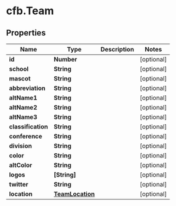 # cfb.Team

## Properties
Name | Type | Description | Notes
------------ | ------------- | ------------- | -------------
**id** | **Number** |  | [optional] 
**school** | **String** |  | [optional] 
**mascot** | **String** |  | [optional] 
**abbreviation** | **String** |  | [optional] 
**altName1** | **String** |  | [optional] 
**altName2** | **String** |  | [optional] 
**altName3** | **String** |  | [optional] 
**classification** | **String** |  | [optional] 
**conference** | **String** |  | [optional] 
**division** | **String** |  | [optional] 
**color** | **String** |  | [optional] 
**altColor** | **String** |  | [optional] 
**logos** | **[String]** |  | [optional] 
**twitter** | **String** |  | [optional] 
**location** | [**TeamLocation**](TeamLocation.md) |  | [optional] 


